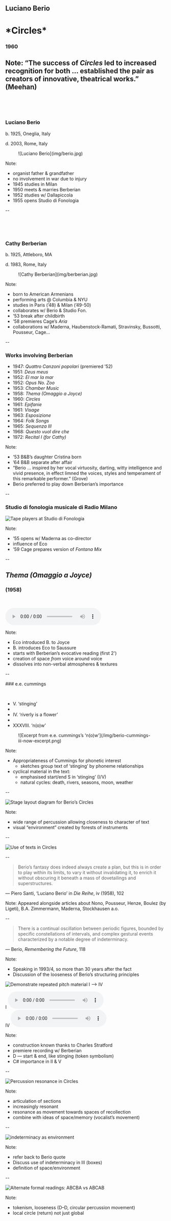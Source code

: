 <!-- .slide: data-background="/img/berio-circles-fullscreen.png" -->
<div class="overlay-title">
  <h2>Luciano Berio</h1>
  <h1>*Circles*</h2>
  <h3>1960</h3>
</div>

Note:
“The success of *Circles* led to increased recognition for both … established
  the pair as creators of innovative, theatrical works.” (Meehan)
--
<!-- .slide: class="image-right" -->
<div>

&nbsp;

&nbsp;

### Luciano Berio

b. 1925, Oneglia, Italy

d. 2003, Rome, Italy
</div>
<figure>
![Luciano Berio](img/berio.jpg)
</figure>

Note:
- organist father & grandfather
- no involvement in war due to injury
- 1945 studies in Milan
- 1950 meets & marries Berberian
- 1952 studies w/ Dallapiccola
- 1955 opens Studio di Fonologia

--
<!-- .slide: class="image-right" -->
<div>

&nbsp;

&nbsp;

### Cathy Berberian

b. 1925, Attleboro, MA

d. 1983, Rome, Italy
</div>
<figure>
![Cathy Berberian](img/berberian.jpg)
</figure>

Note:
- born to American Armenians
- performing arts @ Columbia & NYU
- studies in Paris (’48) & Milan (’49-50)
- collaborates w/ Berio & Studio Fon.
- ’53 break after childbirth
- ’58 premieres Cage’s _Aria_
- collaborations w/ Maderna, Haubenstock-Ramati, Stravinsky, Bussotti, Pousseur, Cage…

--
### Works involving Berberian

- 1947: *Quattro Canzoni popolari* (premiered ’52)
- 1951: *Deus meus*
- 1952: *El mar la mar*
- 1952: *Opus No. Zoo*
- 1953: *Chamber Music*
- 1958: *Thema (Omaggio a Joyce)*
- <span class="invert">1960: *Circles*</span>
- 1961: *Epifanie*
- 1961: *Visage*
- 1963: *Esposizione*
- 1964: *Folk Songs*
- 1965: *Sequenza III*
- 1968: *Questo vuol dire che*
- 1972: *Recital I (for Cathy)*

<!-- .element class="no-bullets" -->

Note:
- ’53 B&B’s daughter Cristina born
- ’64 B&B separate after affair
- “Berio … inspired by her vocal virtuosity, darting, witty intelligence and vivid presence, in effect limned the voices, styles and temperament of this remarkable performer.” (Grove)
- Berio preferred to play down Berberian’s importance

--
### Studio di fonologia musicale di Radio Milano

![Tape players at Studio di Fonologia](/img/berio-studio-di-fonologia.jpg)

<!-- .element: class="fragment grow" data-fragment-index="1" -->

Note:
- ’55 opens w/ Maderna as co-director
- influence of Eco
- ’59 Cage prepares version of _Fontana Mix_

--

## _Thema (Omaggio a Joyce)_
### (1958)

&nbsp;

<audio controls>
  <source src="../../audio/berio-thema.ogg" type="audio/ogg">
  <source src="../../audio/berio-thema.mp3" type="audio/mpeg">
  Sorry, old browser, no audio for you.
</audio>

Note:
- Eco introduced B. to Joyce
- B. introduces Eco to Saussure
- starts with Berberian’s evocative reading (first 2')
- creation of space *from* voice around voice
- dissolves into non-verbal atmospheres & textures

--
<!-- .slide: class="image-right" -->
<div>
### e.e. cummings

&nbsp;

- V. ‘stinging’
- &nbsp;
- IV. ‘riverly is a flower’
- &nbsp;
- XXXVIII. ‘n(o)w’

<!-- .element class="no-bullets" -->

</div>
<figure>
![Excerpt from e.e. cummings’s ‘n(o)w’](/img/berio-cummings-iii-now-excerpt.png)
</figure>

Note:
- Appropriateness of Cummings for phonetic interest
  - sketches group text of ‘stinging’ by phoneme relationships
- cyclical material in the text:
  - emphasised start/end S in ‘stinging’ (I/V)
  - natural cycles: death, rivers, seasons, moon, weather

--

![Stage layout diagram for Berio’s Circles](/img/berio-layout.png)

Note:
- wide range of percussion allowing closeness to character of text
- visual “environment” created by forests of instruments

--

![Use of texts in Circles](/img/berio-diagrams-1.png)

--

> Berio’s fantasy does indeed always create a plan, but this is in order to play
> within its limits, to vary it without invalidating it, to enrich it without
> obscuring it beneath a mass of dovetailings and superstructures.

— Piero Santi, ‘Luciano Berio’ in *Die Reihe*, iv (1958), 102

Note:
Appeared alongside articles about Nono, Pousseur, Henze, Boulez (by Ligeti),
B.A. Zimmermann, Maderna, Stockhausen a.o.

--

> There is a continual oscillation between periodic figures, bounded by specific
> constellations of intervals, and complex gestural events characterized by a
> notable degree of indeterminacy.

— Berio, *Remembering the Future*, 118

Note:
- Speaking in 1993/4, so more than 30 years after the fact
- Discussion of the looseness of Berio’s structuring principles


![Demonstrate repeated pitch material I —> IV](/img/berio-diagrams-2.png)

<div>
I
<audio controls>
  <source src="../../audio/berio-circles-I-p1.ogg" type="audio/ogg">
  <source src="../../audio/berio-circles-I-p1.mp3" type="audio/mpeg">
  Sorry, old browser, no audio for you.
</audio>
</div>
<div>
IV
<audio controls>
  <source src="../../audio/berio-circles-IV-p31-32.ogg" type="audio/ogg">
  <source src="../../audio/berio-circles-IV-p31-32.mp3" type="audio/mpeg">
  Sorry, old browser, no audio for you.
</audio>
</div>

Note:
- construction known thanks to Charles Stratford
- premiere recording w/ Berberian
- D — start & end, like stinging (token symbolism)
- C# importance in II & V

--

![Percussion resonance in Circles](/img/berio-diagrams-4.png)

Note:
- articulation of sections
- increasingly resonant
- resonance as movement towards spaces of recollection
- combine with ideas of space/memory (vocalist’s movement)

--

![indeterminacy as environment](/img/berio-diagrams-5.png)

Note:
- refer back to Berio quote
- Discuss use of indeterminacy in III (boxes)
- definition of space/environment


--

![Alternate formal readings: ABCBA vs ABCAB](/img/berio-diagrams-6.png)

Note:
- tokenism, looseness (D–D, circular percussion movement)
- local circle (return) not just global
